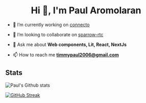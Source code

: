 <h1 align="center">Hi 👋, I'm Paul Aromolaran</h1>

- 🔭 I’m currently working on [connecto](https://github.com/PaulAroo/connecto)

- 👯 I’m looking to collaborate on [sparrow-rtc](https://github.com/chase-moskal/sparrow-rtc)

- 💬 Ask me about **Web components, Lit, React, NextJs**

- 📫 How to reach me **timmypaul2006@gmail.com**

## Stats

![Paul's Github stats](https://github-readme-stats.vercel.app/api?username=paularoo&show_icons=true&locale=en&theme=dark)

[![GitHub Streak](https://streak-stats.demolab.com/?user=paularoo&theme=dark)](https://git.io/streak-stats)
